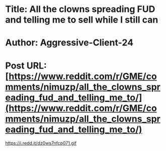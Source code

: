 # Title: All the clowns spreading FUD and telling me to sell while I still can
# Author: Aggressive-Client-24
# Post URL: [https://www.reddit.com/r/GME/comments/nimuzp/all_the_clowns_spreading_fud_and_telling_me_to/](https://www.reddit.com/r/GME/comments/nimuzp/all_the_clowns_spreading_fud_and_telling_me_to/)


https://i.redd.it/dz0ws7nfcp071.gif